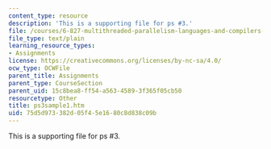 ```yaml
---
content_type: resource
description: 'This is a supporting file for ps #3.'
file: /courses/6-827-multithreaded-parallelism-languages-and-compilers-fall-2002/75d5d973382d05f45e1680c8d838c09b_ps3sample1.htm
file_type: text/plain
learning_resource_types:
- Assignments
license: https://creativecommons.org/licenses/by-nc-sa/4.0/
ocw_type: OCWFile
parent_title: Assignments
parent_type: CourseSection
parent_uid: 15c8bea8-ff54-a563-4589-3f365f05cb50
resourcetype: Other
title: ps3sample1.htm
uid: 75d5d973-382d-05f4-5e16-80c8d838c09b
---
```

This is a supporting file for ps #3.